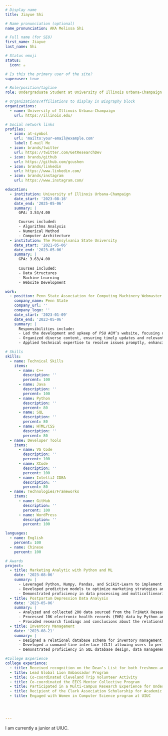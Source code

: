 ```yaml
---
# Display name
title: Jiayue Shi

# Name pronunciation (optional)
name_pronunciation: AKA Melissa Shi

# Full name (for SEO)
first_name: Jiayue
last_name: Shi

# Status emoji
status:
  icon: ☕️

# Is this the primary user of the site?
superuser: true

# Role/position/tagline
role: Undergraduate Student at University of Illinois Urbana-Champaign

# Organizations/Affiliations to display in Biography block
organizations:
  - name: University of Illinois Urbana-Champaign
    url: https://illinois.edu/

# Social network links
profiles:
  - icon: at-symbol
    url: 'mailto:your-email@example.com'
    label: E-mail Me
  - icon: brands/twitter
    url: https://twitter.com/GetResearchDev
  - icon: brands/github
    url: https://github.com/gcushen
  - icon: brands/linkedin
    url: https://www.linkedin.com/
  - icon: brands/instagram
    url: https://www.instagram.com/

education:
  - institution: University of Illinois Urbana-Champaign
    date_start: '2023-08-16'
    date_end: '2025-05-06'
    summary: |
      GPA: 3.53/4.00

      Courses included:
      - Algorithms Analysis
      - Numerical Method
      - Computer Architecture
  - institution: The Pennsylvania State University 
    date_start: '2021-05-06'
    date_end: '2023-05-06'
    summary: |
      GPA: 3.63/4.00
      
      Courses included:
      - Data Structures 
      - Machine Learning
      - Website Development

work:
  - position: Penn State Association for Computing Machinery Webmaster
    company_name: Penn State 
    company_url: ''
    company_logo: ''
    date_start: '2023-01-09'
    date_end: '2023-05-06'
    summary: |
      Responsibilities include:
      - Led the development and upkeep of PSU ACM’s website, focusing on user experience and engaging design.
      - Organized diverse content, ensuring timely updates and relevant information for the computing community.
      - Applied technical expertise to resolve issues promptly, enhancing website performance, security, and accessibility.

# Skills
skills:
  - name: Technical Skills
    items:
      - name: C++
        description: ''
        percent: 100
      - name: Java
        description: ''
        percent: 100
      - name: Python
        description: ''
        percent: 80
      - name: SQL
        description: ''
        percent: 80
      - name: HTML/CSS
        description: ''
        percent: 80
  - name: Developer Tools
    items:
      - name: VS Code
        description: ''
        percent: 100
      - name: XCode
        description: ''
        percent: 100
      - name: IntelliJ IDEA
        description: ''
        percent: 80
  - name: Technologies/Frameworks
    items:
      - name: GitHub
        description: ''
        percent: 100
      - name: WordPress
        description: ''
        percent: 100

languages:
  - name: English
    percent: 100
  - name: Chinese
    percent: 100

# Awards
project:
  - title: Marketing Analytic with Python and ML 
    date: '2023-08-06'
    summary: |
      - Leveraged Python, Numpy, Pandas, and Scikit-Learn to implement machine algorithms for marketing analytics.
      - Developed predictive models to optimize marketing strategies and improve decision-making.
      - Demonstrated proficiency in data processing and multicollinearity datasets. Enhanced model accuracy and interpretability through feature engineering techniques.
  - title: Postpartum Depression Data Analysis
    date: '2023-05-06'
    summary: |
      - Analyzed and collected 200 data sourced from the TriNetX Research Network using Python for data manipulation and analysis, identifying the relationship between other diseases and postpartum depression.
      - Processed 10K electronic health records (EHR) data by Python and assessed the prevalence and impact of different diseases on the occurrence and severity of postpartum depression.
      - Provided research findings and conclusions about the relationship between postpartum depression and other health conditions.
  - title: Inventory Management
    date: '2023-08-21'
    summary: |
      - Designed a relational database schema for inventory management, including tables for products, categories, supplies, and transactions.
      - Developed a command-line interface (CLI) allowing users to perform tasks like adding products, updating details, tracking inventory, and generating basic reports using SQL queries.
      - Demonstrated proficiency in SQL database design, data management, and basic reporting, showcasing practical application and problem-solving abilities.

#College Experience
college experience:
  - title: Received recognition on the Dean’s List for both freshmen and sophomore years
  - title: Lead Global Lion Ambassador Program
  - title: Co-coordinated Cleveland Trip Volunteer Activity
  - title: Co-coordinated the EECS Mentor Collective Program
  - title: Participated in a Multi-Campus Research Experience for Undergraduates Program
  - title: Recipient of the Clark Association Scholarship for Academic Excellence and Community Involvement
  - title: Engaged with Women in Computer Science program at UIUC

   


---
```

I am currently a junior at UIUC. 
